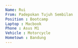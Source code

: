 ```yaml
---
Name: Rui
From: Padepokan Tujuh Sembilan
Position : Bootcamp
Laptop : Macbook
Phone : Asus M1
Vehicle : Motorcycle
Hometown : Bandung
---
```

